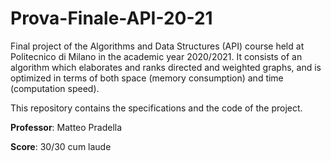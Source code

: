 # Prova-Finale-API-20-21
Final project of the Algorithms and Data Structures (API) course held at Politecnico di Milano in the academic year 2020/2021. It consists of an algorithm which elaborates and ranks directed and weighted graphs, and is optimized in terms of both space (memory consumption) and time (computation speed).

This repository contains the specifications and the code of the project.

**Professor**: Matteo Pradella

**Score**: 30/30 cum laude
